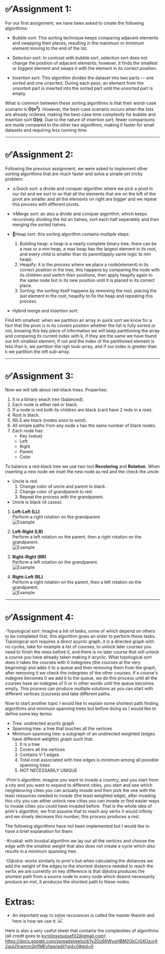# ✅Assignment 1:
For our first assignment, we have been asked to create the following algorithms:

- Bubble sort: This sorting technique keeps comparing adjacent elements and swapping their places, resulting in the maximum or minimum element moving to the end of the list.
  
- Selection sort: In contrast with bubble sort, selection sort does not change the position of adjacent elements; however, it finds the smallest or biggest element and swaps it with the element in its correct position.

- Insertion sort: This algorithm divides the dataset into two parts — one sorted and one unsorted. During each pass, an element from the unsorted part is inserted into the sorted part until the unsorted part is empty.

What is common between these sorting algorithms is that their worst-case scenario is **O(n<sup>2</sup>)**. However, the best-case scenario occurs when the lists are already ordered, making the best-case time complexity for bubble and insertion sort **O(n)**. Due to the nature of insertion sort, fewer comparisons are made compared to the other two algorithms, making it faster for small datasets and requiring less running time.

---

# ✅Assignment 2:
Following the previous assignment, we were asked to implement other sorting algorithms that are much faster and solve a simple yet tricky problem:

- ⚓Quick sort: a divide and conquer algorithm where we pick a pivot in our list and we sort to so that all the elements that are on the left of the pivot are smaller and all the elements on right are bigger and we repeat this process with different pivots.
  
- ➗Merge sort: an also a divide and conquer algorithm, which keeps recursively dividing the list on halves, sort each half seperately and then merging the sorted halves.
  
- 🌲Heap sort: this sorting algorithm contains multiple steps:
  1. Building heap: a heap is a nearly complete binary tree, there can be a max or a min heap, a max heap has the largest element in its root, and every child is smaller than its parent(apply same logic to min heap).
  2. Heapify: it is the process where we place a node(element) in its correct position in the tree, this happens by comparing the node with its children and switch their positions, then apply heapify again to the same node but in its new position until it is placed in its correct place.
  3. Sorting: the sorting itself happens by removing the root, placing the last element in the root, heapifiy to fix the heap and repeating this process.
     
- Hybrid merge and insertion sort:


Find kth smallest: when we partition an array in quick sort we know for a fact that the pivot is in its correct position whether the list is fully sorted or not, knowing this key piece of information we will keep partitioning the array and comparing its current index with k, if they are the same we have found our kth smallest element, if not and the index of the partitioned element is less than k, we partition the righ tsub-array, and if our index is greater than k we partition the left sub-array.

---

# ✅Assignment 3:
Now we will talk about red-black trees.
Properties:
1. It is a binary seach tree (balanced).
2. Each node is either red or black.
3. If a node is red both its children are black (cant have 2 reds in a row).
4. Root is black.
5. NILS are black (nodes soon to exist).
6. All simple paths from any node x has the same number of black nodes.
7. Each node has:
   - Key (value)
   - Left
   - Right
   - Parent
   - Color
   
To balance a red-black tree we use two tool **Recoloring** and **Rotation**.
When inserting a new node we inset the new node as red and the check the uncle:
- Uncle is red:
  1. Change color of uncle and parent to black.
  2. Change color of grandparent to red.
  3. Repeat the process with the grandparent.
- Uncle is black (4 cases):
1. **Left-Left (LL)**  
   Perform a right rotation on the grandparent.  
   ![Example](resources/left_left_btree.PNG)

2. **Left-Right (LR)**  
   Perform a left rotation on the parent, then a right rotation on the grandparent.  
   ![Example](resources/left_right_btree.PNG)

3. **Right-Right (RR)**  
   Perform a left rotation on the grandparent.  
   ![Example](resources/right_right_btree.PNG)

4. **Right-Left (RL)**  
   Perform a right rotation on the parent, then a left rotation on the grandparent.  
   ![Example](resources/right_left_btree.PNG)

  

---
# ✅Assignment 4:
-Topological sort: Imagine a list of tasks, some of which depend on others to be completed first, this algorithm gives an order to perform these tasks. 
Topological sort requires a direct acyclic graph, it is a directed graph with no cycles, take for example a list of courses, to unlock later courses you need to finish the ones before it, and there is no later course that will unlock a course you have already taken making it acyclic. What topological sort does it takes the courses with 0 indegrees (the courses at the very beginning) and adds it to a queue and then removing them from the graph, after removing it we check the indegrees of the other courses, if a course's indegree becomes 0 we add it to the queue, we do this process until all the courses have an indegree of 0 or in other words until the queue becomes empty.
This process can produce multiple solutions as you can start with different vertices (courses) and take different paths.

Now to start another topic I would like to explain some shortest path finding algorithms and minimum spanning trees but before doing so I would like to define some key terms:
- Tree: undirected acyclic graph
- Spanning tree: a tree that touches all the vertices
- Minimum spanning tree: a subgraph of an undirected weighted (edges have different weights) graph such that:
  1. It is a tree
  2. Covers all the vertices
  3. Contains V-1 edges
  4. Total cost associated with tree edges is minimum among all possible spanning trees
  5. NOT NECESSARILY UNIQUE

-Prim's algorithm: imagine you want to invade a country, and you start from a city and you want to expand to different cities, you start and see which neighbouring cities you can actually invade and then pick the one with the least resources needed to invade (the least weighted edge), after invading this city you can either unlock new cities you can invade or find easier ways to invade cities you could have invaded before. That is the whole idea of prim's algorithm, we first assume that to reach any vertix it would infinity and we slowly decrease this number, this process produces a mst.

The following algorithms have not been implemented but I would like to have a brief explanation for them:

-Kruskal: with kruskal algorithm we lay out all the vertices and choose the edge with the smallest weight that also does not create a cycle which also results in a minimum spanning tree.

-Dijkstra: works similarly to prim's but when calculating the distances we add the weight of the edges to the shortest distance needed to reach the vertix we are currently on key difference is that dijkstra produces the shortest path from a source node to every node which doesnt necessarily produce an mst, it produces the shortest path to these nodes.

# Extras:
- An important way to solve recurances is called the master theorm and here is how we use it:
  ![](resources/master.jpg)

Here is also a very useful sheet that contains the complexities of algorithms (all credit goes to kyrollosyoussef02@gmail.com):
https://docs.google.com/spreadsheets/d/1yZOz66WyuHBM2GkCr04Ozur42guU1nwmm2kIfMEvfaw/edit?gid=0#gid=0
